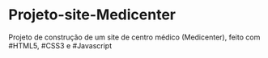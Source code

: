 # Projeto-site-Medicenter
Projeto de construção de um site de centro médico (Medicenter), feito com #HTML5, #CSS3 e #Javascript
